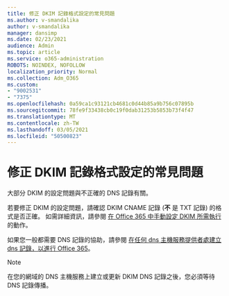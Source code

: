 ```yaml
---
title: 修正 DKIM 記錄格式設定的常見問題
ms.author: v-smandalika
author: v-smandalika
manager: dansimp
ms.date: 02/23/2021
audience: Admin
ms.topic: article
ms.service: o365-administration
ROBOTS: NOINDEX, NOFOLLOW
localization_priority: Normal
ms.collection: Adm_O365
ms.custom:
- "9002531"
- "7375"
ms.openlocfilehash: 0a59ca1c93121cb4681c0d44b85a9b756c07895b
ms.sourcegitcommit: 78fe9f33438cb0c19f0dab31253b5853b73f4f47
ms.translationtype: MT
ms.contentlocale: zh-TW
ms.lasthandoff: 03/05/2021
ms.locfileid: "50500823"
---
```

# <a name="fix-common-problems-with-dkim-record-formatting"></a>修正 DKIM 記錄格式設定的常見問題

大部分 DKIM 的設定問題與不正確的 DNS 記錄有關。

若要修正 DKIM 的設定問題，請確認 DKIM CNAME 記錄 (**不** 是 TXT 記錄) 的格式是否正確。 如需詳細資訊，請參閱 [在 Office 365 中手動設定 DKIM 所需執行](https://docs.microsoft.com/microsoft-365/security/office-365-security/use-dkim-to-validate-outbound-email)的動作。

如果您一般都需要 DNS 記錄的協助，請參閱 [在任何 dns 主機服務提供者處建立 dns 記錄，以進行 Office 365](https://docs.microsoft.com/microsoft-365/admin/get-help-with-domains/create-dns-records-at-any-dns-hosting-provider)。

> [!NOTE]
> 在您的網域的 DNS 主機服務上建立或更新 DKIM DNS 記錄之後，您必須等待 DNS 記錄傳播。
